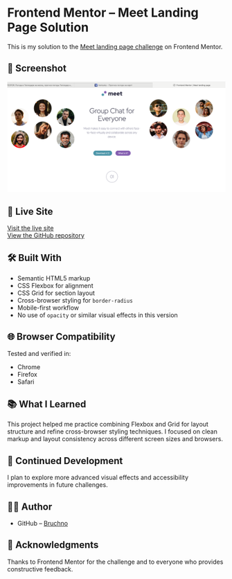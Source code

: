 # Frontend Mentor – Meet Landing Page Solution

This is my solution to the [Meet landing page challenge](https://www.frontendmentor.io/challenges/meet-landing-page-UXgHvUQjr) on Frontend Mentor.

## 📸 Screenshot

![Screenshot](./screenshot.png)

## 🔗 Live Site

[Visit the live site](https://bruchno.github.io/meet-landing-page/)  
[View the GitHub repository](https://github.com/Bruchno/meet-landing-page)

## 🛠️ Built With

- Semantic HTML5 markup  
- CSS Flexbox for alignment  
- CSS Grid for section layout  
- Cross-browser styling for `border-radius`  
- Mobile-first workflow  
- No use of `opacity` or similar visual effects in this version

## 🌐 Browser Compatibility

Tested and verified in:
- Chrome
- Firefox
- Safari

## 📚 What I Learned

This project helped me practice combining Flexbox and Grid for layout structure and refine cross-browser styling techniques. I focused on clean markup and layout consistency across different screen sizes and browsers.

## 🚧 Continued Development

I plan to explore more advanced visual effects and accessibility improvements in future challenges.

## 👩‍💻 Author

- GitHub – [Bruchno](https://github.com/Bruchno)

## 📝 Acknowledgments

Thanks to Frontend Mentor for the challenge and to everyone who provides constructive feedback.
